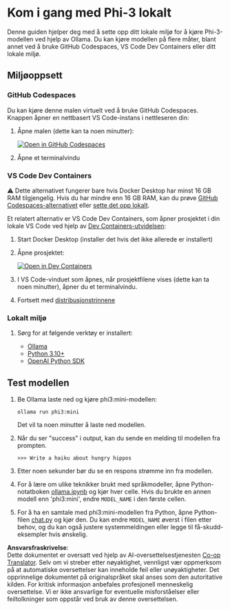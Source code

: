 <!--
CO_OP_TRANSLATOR_METADATA:
{
  "original_hash": "3edae6aebc3d0143037109e8af58f1ac",
  "translation_date": "2025-07-16T18:10:29+00:00",
  "source_file": "md/01.Introduction/01/01.EnvironmentSetup.md",
  "language_code": "no"
}
-->
# Kom i gang med Phi-3 lokalt

Denne guiden hjelper deg med å sette opp ditt lokale miljø for å kjøre Phi-3-modellen ved hjelp av Ollama. Du kan kjøre modellen på flere måter, blant annet ved å bruke GitHub Codespaces, VS Code Dev Containers eller ditt lokale miljø.

## Miljøoppsett

### GitHub Codespaces

Du kan kjøre denne malen virtuelt ved å bruke GitHub Codespaces. Knappen åpner en nettbasert VS Code-instans i nettleseren din:

1. Åpne malen (dette kan ta noen minutter):

    [![Open in GitHub Codespaces](https://github.com/codespaces/badge.svg)](https://codespaces.new/microsoft/phi-3cookbook)

2. Åpne et terminalvindu

### VS Code Dev Containers

⚠️ Dette alternativet fungerer bare hvis Docker Desktop har minst 16 GB RAM tilgjengelig. Hvis du har mindre enn 16 GB RAM, kan du prøve [GitHub Codespaces-alternativet](../../../../../md/01.Introduction/01) eller [sette det opp lokalt](../../../../../md/01.Introduction/01).

Et relatert alternativ er VS Code Dev Containers, som åpner prosjektet i din lokale VS Code ved hjelp av [Dev Containers-utvidelsen](https://marketplace.visualstudio.com/items?itemName=ms-vscode-remote.remote-containers):

1. Start Docker Desktop (installer det hvis det ikke allerede er installert)
2. Åpne prosjektet:

    [![Open in Dev Containers](https://img.shields.io/static/v1?style=for-the-badge&label=Dev%20Containers&message=Open&color=blue&logo=visualstudiocode)](https://vscode.dev/redirect?url=vscode://ms-vscode-remote.remote-containers/cloneInVolume?url=https://github.com/microsoft/phi-3cookbook)

3. I VS Code-vinduet som åpnes, når prosjektfilene vises (dette kan ta noen minutter), åpner du et terminalvindu.
4. Fortsett med [distribusjonstrinnene](../../../../../md/01.Introduction/01)

### Lokalt miljø

1. Sørg for at følgende verktøy er installert:

    * [Ollama](https://ollama.com/)
    * [Python 3.10+](https://www.python.org/downloads/)
    * [OpenAI Python SDK](https://pypi.org/project/openai/)

## Test modellen

1. Be Ollama laste ned og kjøre phi3:mini-modellen:

    ```shell
    ollama run phi3:mini
    ```

    Det vil ta noen minutter å laste ned modellen.

2. Når du ser "success" i output, kan du sende en melding til modellen fra prompten.

    ```shell
    >>> Write a haiku about hungry hippos
    ```

3. Etter noen sekunder bør du se en respons strømme inn fra modellen.

4. For å lære om ulike teknikker brukt med språkmodeller, åpne Python-notatboken [ollama.ipynb](../../../../../code/01.Introduce/ollama.ipynb) og kjør hver celle. Hvis du brukte en annen modell enn 'phi3:mini', endre `MODEL_NAME` i den første cellen.

5. For å ha en samtale med phi3:mini-modellen fra Python, åpne Python-filen [chat.py](../../../../../code/01.Introduce/chat.py) og kjør den. Du kan endre `MODEL_NAME` øverst i filen etter behov, og du kan også justere systemmeldingen eller legge til få-skudd-eksempler hvis ønskelig.

**Ansvarsfraskrivelse**:  
Dette dokumentet er oversatt ved hjelp av AI-oversettelsestjenesten [Co-op Translator](https://github.com/Azure/co-op-translator). Selv om vi streber etter nøyaktighet, vennligst vær oppmerksom på at automatiske oversettelser kan inneholde feil eller unøyaktigheter. Det opprinnelige dokumentet på originalspråket skal anses som den autoritative kilden. For kritisk informasjon anbefales profesjonell menneskelig oversettelse. Vi er ikke ansvarlige for eventuelle misforståelser eller feiltolkninger som oppstår ved bruk av denne oversettelsen.